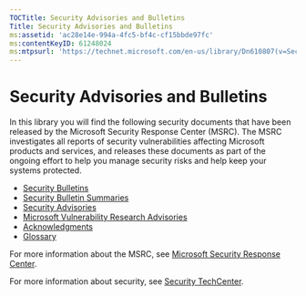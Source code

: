```yaml
---
TOCTitle: Security Advisories and Bulletins
Title: Security Advisories and Bulletins
ms:assetid: 'ac28e14e-994a-4fc5-bf4c-cf15bbde97fc'
ms:contentKeyID: 61248024
ms:mtpsurl: 'https://technet.microsoft.com/en-us/library/Dn610807(v=Security.10)'
---
```


Security Advisories and Bulletins
=================================

In this library you will find the following security documents that have been released by the Microsoft Security Response Center (MSRC). The MSRC investigates all reports of security vulnerabilities affecting Microsoft products and services, and releases these documents as part of the ongoing effort to help you manage security risks and help keep your systems protected.

-   [Security Bulletins](https://technet.microsoft.com/en-us/library/security/dn631937.aspx)
-   [Security Bulletin Summaries](https://technet.microsoft.com/en-us/library/security/dn631938.aspx)
-   [Security Advisories](https://technet.microsoft.com/en-us/library/security/dn631936.aspx)
-   [Microsoft Vulnerability Research Advisories](https://technet.microsoft.com/en-us/library/security/dn632674.aspx)
-   [Acknowledgments](https://technet.microsoft.com/library/security/dn820091.aspx)
-   [Glossary](https://technet.microsoft.com/library/security/dn848375.aspx)

For more information about the MSRC, see [Microsoft Security Response Center](http://technet.microsoft.com/security/dn440717).

For more information about security, see [Security TechCenter](http://technet.microsoft.com/security).